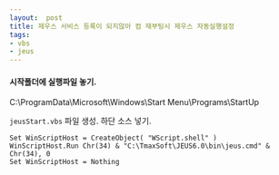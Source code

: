 ```yaml
---
layout:  post
title: 제우스 서비스 등록이 되지않아 컴 재부팅시 제우스 자동실행설정
tags: 
- vbs
- jeus
---
```


#### 시작폴더에 실행파일 놓기.
C:\ProgramData\Microsoft\Windows\Start Menu\Programs\StartUp

`jeusStart.vbs` 파일 생성.
하단 소스 넣기.

```vbs
Set WinScriptHost = CreateObject( "WScript.shell" )
WinScriptHost.Run Chr(34) & "C:\TmaxSoft\JEUS6.0\bin\jeus.cmd" & Chr(34), 0
Set WinScriptHost = Nothing
```